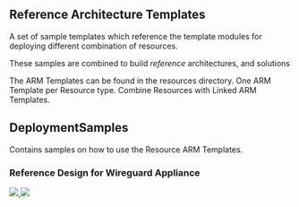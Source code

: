 ## Reference Architecture Templates

A set of sample templates which reference the template modules for deploying different combination of resources.

These samples are combined to build *reference* architectures, and solutions

The ARM Templates can be found in the resources directory.
One ARM Template per Resource type.
Combine Resources with Linked ARM Templates.


## DeploymentSamples

Contains samples on how to use the Resource ARM Templates. 

### Reference Design for Wireguard Appliance

<a href="https://portal.azure.com/#create/Microsoft.Template/uri/https%3A%2F%2Fraw.githubusercontent.com%2FDamianFlynn%2Farm%2Fmaster%2FReference%2FWiregurd%2FrefWireguard.json" target="_blank">

  <img src="http://azuredeploy.net/deploybutton.png"/>
</a>
<a href="http://armviz.io/#/?load=https%3A%2F%2Fraw.githubusercontent.com%2FDamianFlynn%2Farm%2Fmaster%2FReference%2FWireguard%2FrefWireguard.json" target="_blank">
  <img src="http://armviz.io/visualizebutton.png"/>
</a>